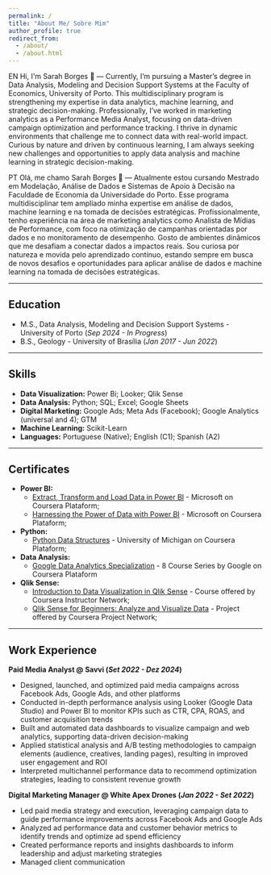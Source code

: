 ```yaml
---
permalink: /
title: "About Me/ Sobre Mim"
author_profile: true
redirect_from: 
  - /about/
  - /about.html
---
```


EN
Hi, I'm Sarah Borges 👋 — Currently, I’m pursuing a Master’s degree in Data Analysis, Modeling and Decision Support Systems at the Faculty of Economics, University of Porto. This multidisciplinary program is strengthening my expertise in data analytics, machine learning, and strategic decision-making. Professionally, I’ve worked in marketing analytics as a Performance Media Analyst, focusing on data-driven campaign optimization and performance tracking. I thrive in dynamic environments that challenge me to connect data with real-world impact. Curious by nature and driven by continuous learning, I am always seeking new challenges and opportunities to apply data analysis and machine learning in strategic decision-making.

PT
Olá, me chamo Sarah Borges 👋 — Atualmente estou cursando Mestrado em Modelação, Análise de Dados e Sistemas de Apoio à Decisão na Faculdade de Economia da Universidade do Porto. Esse programa multidisciplinar tem ampliado minha expertise em análise de dados, machine learning e na tomada de decisões estratégicas. Profissionalmente, tenho experiência na área de marketing analytics como Analista de Mídias de Performance, com foco na otimização de campanhas orientadas por dados e no monitoramento de desempenho. Gosto de ambientes dinâmicos que me desafiam a conectar dados a impactos reais. Sou curiosa por natureza e movida pelo aprendizado contínuo, estando sempre em busca de novos desafios e oportunidades para aplicar análise de dados e machine learning na tomada de decisões estratégicas.

---

## Education						       		
- M.S., Data Analysis, Modeling and Decision Support Systems - University of Porto (_Sep 2024 - In Progress_)	 			        		
- B.S., Geology	- University of Brasília (_Jan 2017 - Jun 2022_)

---

## Skills					       		
- **Data Visualization:** Power Bi; Looker; Qlik Sense
- **Data Analysis:** Python; SQL; Excel; Google Sheets
- **Digital Marketing:** Google Ads; Meta Ads (Facebook); Google Analytics (universal and 4); GTM
- **Machine Learning:** Scikit-Learn
- **Languages:** Portuguese (Native); English (C1); Spanish (A2)

---

## Certificates				       		
- **Power BI:**
    - <a href="https://coursera.org/share/cc34c3b14416701a48343f7e402a2637" target="_blank">Extract, Transform and Load Data in Power BI</a> - Microsoft on Coursera Plataform;
    - <a href="https://coursera.org/share/0438e54299b19fe20af7a1a2a5d73c08" target="_blank">Harnessing the Power of Data with Power BI</a> - Microsoft on Coursera Plataform;
- **Python:**
    - <a href="https://coursera.org/share/cdf9f3d2cd861c9e1589e42139871a72" target="_blank">Python Data Structures</a> - University of Michigan on Coursera Plataform;
- **Data Analysis:**
    - <a href="https://www.coursera.org/account/accomplishments/specialization/LRX6T4ZB9Y35" target="_blank">Google Data Analytics Specialization</a> - 8 Course Series by Google on Coursera Plataform
- **Qlik Sense:**
    - <a href="https://coursera.org/share/4b132a15f7533276ccb351b45a0c7a01" target="_blank">Introduction to Data Visualization in Qlik Sense</a> - Course offered by Coursera Instructor Network;
    - <a href="https://coursera.org/share/86fd8df780b4d1d136495dfe4cc4472b" target="_blank">Qlik Sense for Beginners: Analyze and Visualize Data</a> - Project offered by Coursera Project Network;
  
---

## Work Experience
**Paid Media Analyst  @ Savvi (_Set 2022 - Dez 2024_)**
- Designed, launched, and optimized paid media campaigns across Facebook Ads, Google Ads, and other platforms
- Conducted in-depth performance analysis using Looker (Google Data Studio) and Power BI to monitor KPIs such as CTR, CPA, ROAS, and customer acquisition trends
- Built and automated data dashboards to visualize campaign and web analytics, supporting data-driven decision-making
- Applied statistical analysis and A/B testing methodologies to campaign elements (audience, creatives, landing pages), resulting in improved user engagement and ROI
- Interpreted multichannel performance data to recommend optimization strategies, leading to consistent revenue growth 

**Digital Marketing Manager @ White Apex Drones (_Jan 2022 - Set 2022_)**
- Led paid media strategy and execution, leveraging campaign data to guide performance improvements across Facebook Ads and Google Ads
- Analyzed ad performance data and customer behavior metrics to identify trends and optimize ad spend efficiency
- Created performance reports and insights dashboards to inform leadership and adjust marketing strategies
- Managed client communication 
